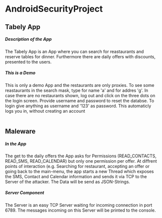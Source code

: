 # AndroidSecurityProject

## Tabely App
##### Description of the App
The Tabely App is an App where you can search for reastaurants and reserve tables for dinner.
Furthermore there are daily offers with discounts, presented to the users.
##### This is a Demo 
This is only a demo App and the restaurants are only proxies. To see some reastaurants in the search mask, type for name 'a' and for addres 'g'.
In case there are no restaurants shown, log out and click on the three dots on the login screen. Provide username and password to reset the databse.
To login give anything as username and '123' as password. This automaticly logs you in, without creating an account
<br> 
<br> 

## Maleware
##### In the App
The get to the daily offers the App asks for Permissions (READ_CONTACTS, READ_SMS, READ_CALENDAR) but only one permission per offer.
At diffrent points of interaction (e.g. Searching for restaurant, accepting an offer or going back to the main-menu, the app starts a new Thread which exposes the SMS, Contact and Calendar information and sends it via TCP to the Server of the attacker. The Data will be send as JSON-Strings.
##### Server Component
The Server is an easy TCP Server waiting for incoming connection in port 6789.
The messages incoming on this Server will be printed to the console.


